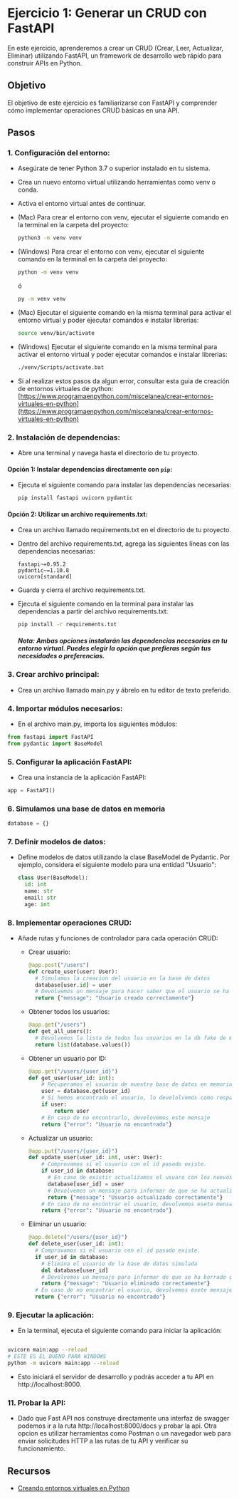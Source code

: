 # Ejercicio 1: Generar un CRUD con FastAPI

En este ejercicio, aprenderemos a crear un CRUD (Crear, Leer, Actualizar, Eliminar) utilizando FastAPI, un framework de desarrollo web rápido para construir APIs en Python.

## Objetivo

El objetivo de este ejercicio es familiarizarse con FastAPI y comprender cómo implementar operaciones CRUD básicas en una API.

## Pasos

### 1. Configuración del entorno:

- Asegúrate de tener Python 3.7 o superior instalado en tu sistema.
- Crea un nuevo entorno virtual utilizando herramientas como venv o conda.
- Activa el entorno virtual antes de continuar.
- (Mac) Para crear el entorno con venv, ejecutar el siguiente comando en la terminal en la carpeta del proyecto:

  ```bash
  python3 -m venv venv
  ```

- (Windows) Para crear el entorno con venv, ejecutar el siguiente comando en la terminal en la carpeta del proyecto:

  ```bash
  python -m venv venv
  ```
  ó

  ```bash
  py -m venv venv
  ```

- (Mac) Ejecutar el siguiente comando en la misma terminal para activar el entorno virtual y poder ejecutar comandos e instalar librerias:

  ```bash
  source venv/bin/activate
  ```

- (Windows) Ejecutar el siguiente comando en la misma terminal para activar el entorno virtual y poder ejecutar comandos e instalar librerias:

  ```bash
  ./venv/Scripts/activate.bat
  ```

- Si al realizar estos pasos da algun error, consultar esta guia de creación de entornos virtuales de python: [https://www.programaenpython.com/miscelanea/crear-entornos-virtuales-en-python](https://www.programaenpython.com/miscelanea/crear-entornos-virtuales-en-python)

### 2. Instalación de dependencias:

- Abre una terminal y navega hasta el directorio de tu proyecto.

#### Opción 1: Instalar dependencias directamente con `pip`:

- Ejecuta el siguiente comando para instalar las dependencias necesarias:

  ```bash
  pip install fastapi uvicorn pydantic
  ```

#### Opción 2: Utilizar un archivo requirements.txt:

- Crea un archivo llamado requirements.txt en el directorio de tu proyecto.

- Dentro del archivo requirements.txt, agrega las siguientes líneas con las dependencias necesarias:

  ```
  fastapi~=0.95.2
  pydantic~=1.10.8
  uvicorn[standard]
  ```

- Guarda y cierra el archivo requirements.txt.

- Ejecuta el siguiente comando en la terminal para instalar las dependencias a partir del archivo requirements.txt:

  ```bash
  pip install -r requirements.txt
  ```

  ##### Nota: Ambas opciones instalarán las dependencias necesarias en tu entorno virtual. Puedes elegir la opción que prefieras según tus necesidades o preferencias.

### 3. Crear archivo principal:

- Crea un archivo llamado main.py y ábrelo en tu editor de texto preferido.

### 4. Importar módulos necesarios:

- En el archivo main.py, importa los siguientes módulos:

```python
from fastapi import FastAPI
from pydantic import BaseModel
```

### 5. Configurar la aplicación FastAPI:

- Crea una instancia de la aplicación FastAPI:

```python
app = FastAPI()
```

### 6. Simulamos una base de datos en memoria

```python
database = {}
```

### 7. Definir modelos de datos:

- Define modelos de datos utilizando la clase BaseModel de Pydantic.
  Por ejemplo, considera el siguiente modelo para una entidad "Usuario":

  ```python
  class User(BaseModel):
    id: int
    name: str
    email: str
    age: int
  ```

### 8. Implementar operaciones CRUD:

- Añade rutas y funciones de controlador para cada operación CRUD:

  - Crear usuario:

    ```python
    @app.post("/users")
    def create_user(user: User):
      # Simulamos la creacion del usuario en la base de datos
      database[user.id] = user
      # Devolvemos un mensaje para hacer saber que el usuario se ha creado correctamente
      return {"message": "Usuario creado correctamente"}
    ```

  - Obtener todos los usuarios:

    ```python
    @app.get("/users")
    def get_all_users():
      # Devolvemos la lista de todos los usuarios en la db fake de memoria
      return list(database.values())
    ```

  - Obtener un usuario por ID:

    ```python
    @app.get("/users/{user_id}")
    def get_user(user_id: int):
        # Recuperamos el usuario de nuestra base de datos en memoria usando path params
        user = database.get(user_id)
        # Si hemos encontrado el usuario, lo develolvemos como respuesta
        if user:
            return user
        # En caso de no encontrarlo, develovemos este mensaje
        return {"error": "Usuario no encontrado"}
    ```

  - Actualizar un usuario:

    ```python
    @app.put("/users/{user_id}")
    def update_user(user_id: int, user: User):
        # Comprovamos si el usuario con el id pasado existe.
        if user_id in database:
          # En caso de existir actualizamos el usuaro con los nuevos datos.
          database[user_id] = user
          # Devolvemos un mensaje para informar de que se ha actualizado correctamente.
          return {"message": "Usuario actualizado correctamente"}
        # En caso de no encontrar el usuario, devolvemos esete mensaje
        return {"error": "Usuario no encontrado"}
    ```

  - Eliminar un usuario:

    ```python
    @app.delete("/users/{user_id}")
    def delete_user(user_id: int):
      # Comprovamos si el usuario con el id pasado existe.
      if user_id in database:
        # Elimina el usuario de la base de datos simulada
        del database[user_id]
        # Devolvemos un mensaje para informar de que se ha borrado correctamente.
        return {"message": "Usuario eliminado correctamente"}
      # En caso de no encontrar el usuario, devolvemos esete mensaje
      return {"error": "Usuario no encontrado"}
    ```

### 9. Ejecutar la aplicación:

- En la terminal, ejecuta el siguiente comando para iniciar la aplicación:

```bash

uvicorn main:app --reload
# ESTE ES EL BUENO PARA WINDOWS
python -m uvicorn main:app --reload
```

- Esto iniciará el servidor de desarrollo y podrás acceder a tu API en http://localhost:8000.

### 11. Probar la API:

- Dado que Fast API nos construye directamente una interfaz de swagger podemos ir a la ruta http://localhost:8000/docs y probar la api. Otra opcion es utilizar herramientas como Postman o un navegador web para enviar solicitudes HTTP a las rutas de tu API y verificar su funcionamiento.

## Recursos

- [Creando entornos virtuales en Python](https://www.programaenpython.com/miscelanea/crear-entornos-virtuales-en-python)

